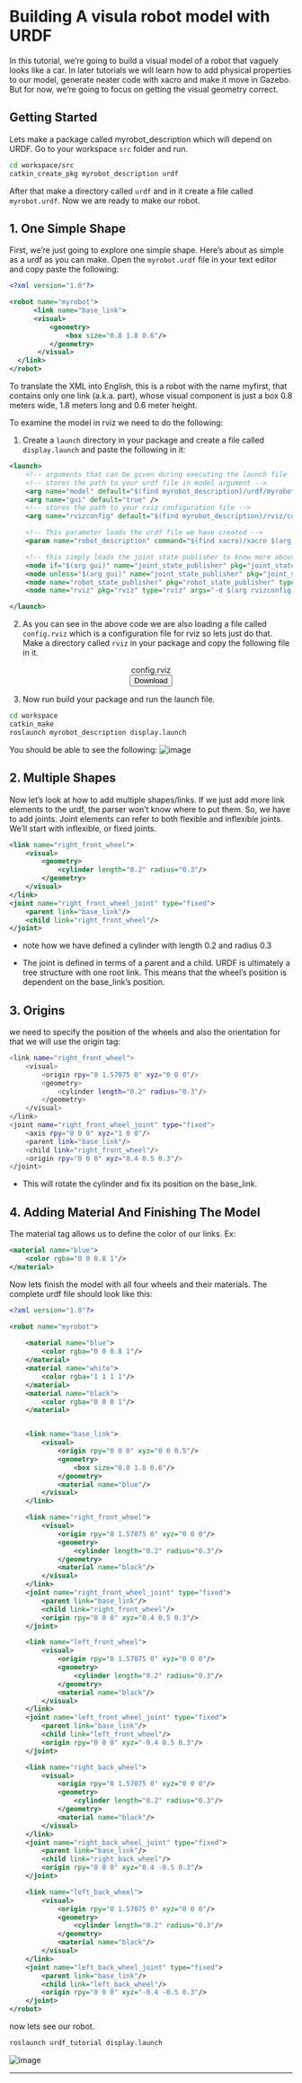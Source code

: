 # Building A visula robot model with URDF

In this tutorial, we’re going to build a visual model of a robot that vaguely looks like a car. In later tutorials we will learn how to add physical properties to our model, generate neater code with xacro and make it move in Gazebo. But for now, we’re going to focus on getting the visual geometry correct.

## Getting Started

Lets make a package called myrobot_description which will depend on URDF. Go to your workspace `src` folder and run.

```bash
cd workspace/src
catkin_create_pkg myrobot_description urdf
```

After that make a directory called `urdf` and in it create a file called `myrobot.urdf`. Now we are ready to make our robot.

## 1. One Simple Shape

  First, we’re just going to explore one simple shape. Here’s about as simple as a urdf as you can make. Open the `myrobot.urdf` file in your text editor and copy paste the following:

```xml
<?xml version="1.0"?>

<robot name="myrobot">
	  <link name="base_link">
      <visual>
          <geometry>
              <box size="0.8 1.8 0.6"/>
          </geometry>
       </visual>
  </link>
</robot>
```

  To translate the XML into English, this is a robot with the name myfirst, that contains only one link (a.k.a. part), whose visual component is just a box 0.8 meters wide, 1.8 meters long and 0.6 meter height.

  To examine the model in rviz we need to do the following:

  1. Create a `launch` directory in your package and create a file called `display.launch` and paste the following in it:

```xml
<launch>
	<!-- arguments that can be given during executing the launch file -->
	<!-- stores the path to your urdf file in model argument -->
	<arg name="model" default="$(find myrobot_description)/urdf/myrobot.urdf"/>
	<arg name="gui" default="true" />
	<!-- stores the path to your rviz configuration file -->
	<arg name="rvizconfig" default="$(find myrobot_description)/rviz/config.rviz" />

	<!-- This parameter loads the urdf file we have created -->
	<param name="robot_description" command="$(find xacro)/xacro $(arg model)" />

	<!-- this simply loads the joint state publisher to know more about that vist: (http://wiki.ros.org/joint_state_publisher) -->
	<node if="$(arg gui)" name="joint_state_publisher" pkg="joint_state_publisher_gui" type="joint_state_publisher_gui" />
	<node unless="$(arg gui)" name="joint_state_publisher" pkg="joint_state_publisher" type="joint_state_publisher" />
	<node name="robot_state_publisher" pkg="robot_state_publisher" type="robot_state_publisher" />
	<node name="rviz" pkg="rviz" type="rviz" args="-d $(arg rvizconfig)" required="true" />

</launch>
```

  2. As you can see in the above code we are also loading a file called `config.rviz` which is a configuration file for rviz so lets just do that. Make a directory called `rviz` in your package and copy the following file in it.

  <center>config.rviz</center>
  <center><a href="./config.rviz" download><button>Download</button></a></center>

  3. Now run build your package and run the launch file.

```bash
cd workspace
catkin_make
roslaunch myrobot_description display.launch
```
  
  You should be able to see the following:
![image](./one_shape.png)

## 2. Multiple Shapes

  Now let’s look at how to add multiple shapes/links. If we just add more link elements to the urdf, the parser won’t know where to put them. So, we have to add joints. Joint elements can refer to both flexible and inflexible joints. We’ll start with inflexible, or fixed joints.

```xml
<link name="right_front_wheel">
    <visual>
        <geometry>
            <cylinder length="0.2" radius="0.3"/>
        </geometry>
    </visual>
</link>
<joint name="right_front_wheel_joint" type="fixed">
    <parent link="base_link"/>
    <child link="right_front_wheel"/>
</joint>
```

  - note how we have defined a cylinder with length 0.2 and radius 0.3

  - The joint is defined in terms of a parent and a child. URDF is ultimately a tree structure with one root link. This means that the wheel’s position is dependent on the base_link’s position.

## 3. Origins

  we need to specify the position of the wheels and also the orientation for that we will use the origin tag:

```bash
<link name="right_front_wheel">
    <visual>
        <origin rpy="0 1.57075 0" xyz="0 0 0"/>
        <geometry>
            <cylinder length="0.2" radius="0.3"/>
        </geometry>
    </visual>
</link>
<joint name="right_front_wheel_joint" type="fixed">
    <axis rpy="0 0 0" xyz="1 0 0"/>
    <parent link="base_link"/>
    <child link="right_front_wheel"/>
    <origin rpy="0 0 0" xyz="0.4 0.5 0.3"/>
</joint>
```

  - This will rotate the cylinder and fix its position on the base_link.

## 4. Adding Material And Finishing The Model

  The material tag allows us to define the color of our links. Ex:

```xml
<material name="blue">
    <color rgba="0 0 0.8 1"/>
</material>
```
  
  Now lets finish the model with all four wheels and their materials. The complete urdf file should look like this:

```xml
<?xml version="1.0"?>

<robot name="myrobot">
    
    <material name="blue">
        <color rgba="0 0 0.8 1"/>
    </material>
    <material name="white">
        <color rgba="1 1 1 1"/>
    </material>
    <material name="black">
        <color rgba="0 0 0 1"/>
    </material>


    <link name="base_link">
        <visual>
            <origin rpy="0 0 0" xyz="0 0 0.5"/>
            <geometry>
                <box size="0.8 1.8 0.6"/>
            </geometry>
            <material name="blue"/>
        </visual>
    </link>

    <link name="right_front_wheel">
        <visual>
            <origin rpy="0 1.57075 0" xyz="0 0 0"/>
            <geometry>
                <cylinder length="0.2" radius="0.3"/>
            </geometry>
            <material name="black"/>
        </visual>
    </link>
    <joint name="right_front_wheel_joint" type="fixed">
        <parent link="base_link"/>
        <child link="right_front_wheel"/>
        <origin rpy="0 0 0" xyz="0.4 0.5 0.3"/>
    </joint>

    <link name="left_front_wheel">
        <visual>
            <origin rpy="0 1.57075 0" xyz="0 0 0"/>
            <geometry>
                <cylinder length="0.2" radius="0.3"/>
            </geometry>
            <material name="black"/>
        </visual>
    </link>
    <joint name="left_front_wheel_joint" type="fixed">
        <parent link="base_link"/>
        <child link="left_front_wheel"/>
        <origin rpy="0 0 0" xyz="-0.4 0.5 0.3"/>
    </joint>

    <link name="right_back_wheel">
        <visual>
            <origin rpy="0 1.57075 0" xyz="0 0 0"/>
            <geometry>
                <cylinder length="0.2" radius="0.3"/>
            </geometry>
            <material name="black"/>
        </visual>
    </link>
    <joint name="right_back_wheel_joint" type="fixed">
        <parent link="base_link"/>
        <child link="right_back_wheel"/>
        <origin rpy="0 0 0" xyz="0.4 -0.5 0.3"/>
    </joint>

    <link name="left_back_wheel">
        <visual>
            <origin rpy="0 1.57075 0" xyz="0 0 0"/>
            <geometry>
                <cylinder length="0.2" radius="0.3"/>
            </geometry>
            <material name="black"/>
        </visual>
    </link>
    <joint name="left_back_wheel_joint" type="fixed">
        <parent link="base_link"/>
        <child link="left_back_wheel"/>
        <origin rpy="0 0 0" xyz="-0.4 -0.5 0.3"/>
    </joint>
</robot>

```
  
  now lets see our robot.

```bash
roslaunch urdf_tutorial display.launch
```

  ![image](./robot_model.png)

<hr>